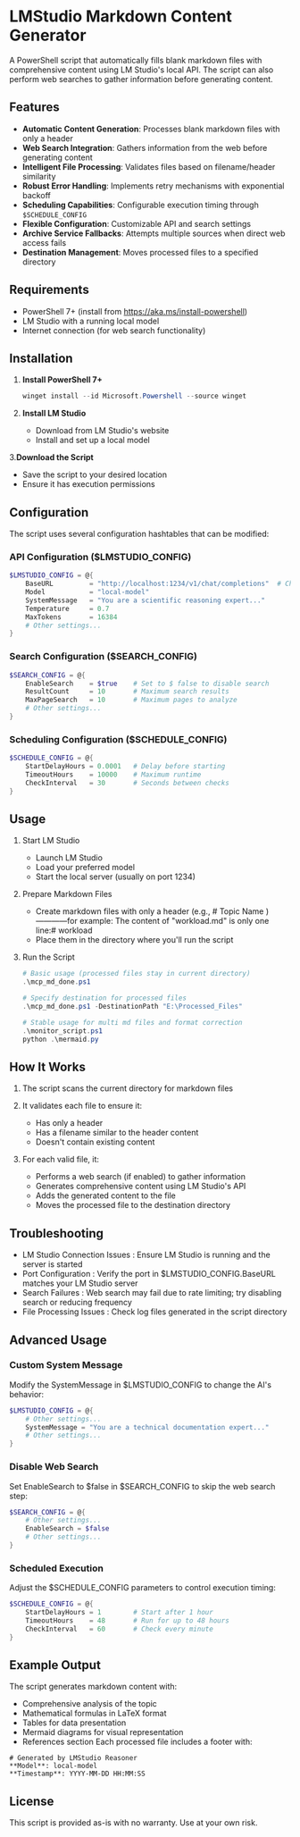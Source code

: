 # LMStudio Markdown Content Generator

A PowerShell script that automatically fills blank markdown files with comprehensive content using LM Studio's local API. The script can also perform web searches to gather information before generating content.

## Features

- **Automatic Content Generation**: Processes blank markdown files with only a header
- **Web Search Integration**: Gathers information from the web before generating content
- **Intelligent File Processing**: Validates files based on filename/header similarity
- **Robust Error Handling**: Implements retry mechanisms with exponential backoff
- **Scheduling Capabilities**: Configurable execution timing through `$SCHEDULE_CONFIG`
- **Flexible Configuration**: Customizable API and search settings
- **Archive Service Fallbacks**: Attempts multiple sources when direct web access fails
- **Destination Management**: Moves processed files to a specified directory

## Requirements

- PowerShell 7+ (install from https://aka.ms/install-powershell)
- LM Studio with a running local model
- Internet connection (for web search functionality)

## Installation

1. **Install PowerShell 7+**
   ``` powershell
   winget install --id Microsoft.Powershell --source winget


2. **Install LM Studio**
   
   - Download from LM Studio's website
   - Install and set up a local model

   
3.**Download the Script**
   
   - Save the script to your desired location
   - Ensure it has execution permissions
     
## Configuration
The script uses several configuration hashtables that can be modified:

### API Configuration ($LMSTUDIO_CONFIG)
```powershell
$LMSTUDIO_CONFIG = @{
    BaseURL         = "http://localhost:1234/v1/chat/completions"  # Change to your port
    Model           = "local-model"
    SystemMessage   = "You are a scientific reasoning expert..."
    Temperature     = 0.7
    MaxTokens       = 16384
    # Other settings...
}
```


### Search Configuration ($SEARCH_CONFIG)
``` powershell
$SEARCH_CONFIG = @{
    EnableSearch    = $true    # Set to $ false to disable search
    ResultCount     = 10       # Maximum search results
    MaxPageSearch   = 10       # Maximum pages to analyze
    # Other settings...
}
```


### Scheduling Configuration ($SCHEDULE_CONFIG)
```powershell
$SCHEDULE_CONFIG = @{
    StartDelayHours = 0.0001   # Delay before starting
    TimeoutHours    = 10000    # Maximum runtime
    CheckInterval   = 30       # Seconds between checks
}
```


## Usage
1. Start LM Studio
   
   - Launch LM Studio
   - Load your preferred model
   - Start the local server (usually on port 1234)
2. Prepare Markdown Files
   
   - Create markdown files with only a header (e.g., # Topic Name )————for example: The content of "workload.md" is only one line:# workload
   - Place them in the directory where you'll run the script
3. Run the Script
   
   ``` powershell
   # Basic usage (processed files stay in current directory)
   .\mcp_md_done.ps1
   
   # Specify destination for processed files
   .\mcp_md_done.ps1 -DestinationPath "E:\Processed_Files"

   # Stable usage for multi md files and format correction
   .\monitor_script.ps1
   python .\mermaid.py


## How It Works
1. The script scans the current directory for markdown files
   
2. It validates each file to ensure it:
   - Has only a header
   - Has a filename similar to the header content
   - Doesn't contain existing content
     
3. For each valid file, it:
   - Performs a web search (if enabled) to gather information
   - Generates comprehensive content using LM Studio's API
   - Adds the generated content to the file
   - Moves the processed file to the destination directory
     
## Troubleshooting
- LM Studio Connection Issues : Ensure LM Studio is running and the server is started
- Port Configuration : Verify the port in $LMSTUDIO_CONFIG.BaseURL matches your LM Studio server
- Search Failures : Web search may fail due to rate limiting; try disabling search or reducing frequency
- File Processing Issues : Check log files generated in the script directory
## Advanced Usage
### Custom System Message
Modify the SystemMessage in $LMSTUDIO_CONFIG to change the AI's behavior:

```powershell
$LMSTUDIO_CONFIG = @{
    # Other settings...
    SystemMessage = "You are a technical documentation expert..."
    # Other settings...
}
   ```


### Disable Web Search
Set EnableSearch to $false in $SEARCH_CONFIG to skip the web search step:

``` powershell
$SEARCH_CONFIG = @{
    # Other settings...
    EnableSearch = $false
    # Other settings...
}
```

### Scheduled Execution
Adjust the $SCHEDULE_CONFIG parameters to control execution timing:

``` powershell
$SCHEDULE_CONFIG = @{
    StartDelayHours = 1        # Start after 1 hour
    TimeoutHours    = 48       # Run for up to 48 hours
    CheckInterval   = 60       # Check every minute
}
```


## Example Output
The script generates markdown content with:

- Comprehensive analysis of the topic
- Mathematical formulas in LaTeX format
- Tables for data presentation
- Mermaid diagrams for visual representation
- References section
Each processed file includes a footer with:

```plaintext
# Generated by LMStudio Reasoner
**Model**: local-model
**Timestamp**: YYYY-MM-DD HH:MM:SS
```

## License
This script is provided as-is with no warranty. Use at your own risk.